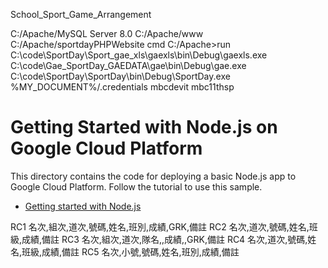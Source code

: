 School_Sport_Game_Arrangement


C:/Apache/MySQL Server 8.0
C:/Apache/www
C:/Apache/sportdayPHPWebsite
cmd
C:/Apache>run
C:\code\SportDay\Sport_gae_xls\gaexls\bin\Debug\gaexls.exe
C:\code\Gae_SportDay_GAEDATA\gae\bin\Debug\gae.exe
C:\code\SportDay\SportDay\bin\Debug\SportDay.exe
%MY_DOCUMENT%/.credentials
mbcdevit
mbc11thsp

# Getting Started with Node.js on Google Cloud Platform

This directory contains the code for deploying a basic Node.js app to Google Cloud Platform. Follow the tutorial to use this sample.

* [Getting started with Node.js](https://cloud.google.com/nodejs/getting-started)


RC1	名次,組次,道次,號碼,姓名,班別,成績,GRK,備註
RC2	名次,道次,號碼,姓名,班級,成績,備註
RC3	名次,組次,道次,隊名,,成績,,GRK,備註
RC4	名次,道次,號碼,姓名,班級,成績,備註
RC5	名次,小號,號碼,姓名,班別,成績,備註